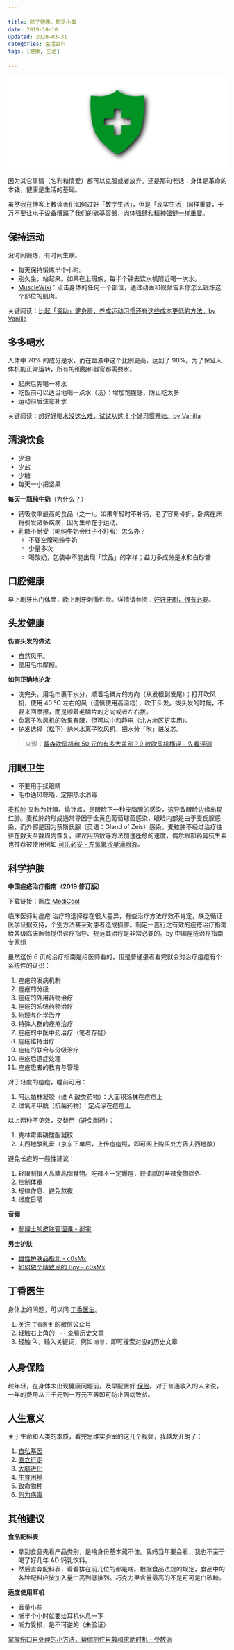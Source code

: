 ```yaml
---

title: 除了健康，都是小事  
date: 2019-10-10
updated: 2020-03-31  
categories: 生活百科
tags: [健康, 生活]  

---
```


![insurance](health/insurance.png)

因为其它事情（名利和情爱）都可以克服或者放弃。还是那句老话：身体是革命的本钱，健康是生活的基础。


<!-- more -->

虽然我在博客上教读者们如何过好「数字生活」，但是「现实生活」同样重要，千万不要让电子设备糟蹋了我们的碳基容器，[肉体强健和精神强健一样重要](https://yitianshijie.net/1)。



## 保持运动

没时间锻炼，有时间生病。

- 每天保持锻炼半个小时。
- 别久坐，站起来。如果在上班族，每半个钟去饮水机附近喝一次水。
- [MuscleWiki](https://musclewiki.org/)：点击身体的任何一个部位，通过动画和视频告诉你怎么锻炼这个部位的肌肉。

关键阅读：[比起「资助」健身房，养成运动习惯还有这些成本更低的方法。by Vanilla](https://sspai.com/post/57402)



## 多多喝水

人体中 70% 的成分是水，而在血液中这个比例更高，达到了 90%。为了保证人体机能正常运转，所有的细胞和器官都需要水。

- 起床后先喝一杯水
- 吃饭前可以适当地喝一点水（汤）：增加饱腹感，防止吃太多
- 运动前后注意补水


关键阅读：[想好好喝水没这么难，试试从这 8 个好习惯开始。by Vanilla](https://sspai.com/post/53997)

## 清淡饮食

- 少油
- 少盐
- 少糖
- 每天一小把坚果

**每天一瓶纯牛奶**（[为什么？](https://www.bilibili.com/video/BV1WT4y157ZC)）

- 钙吸收率最高的食品（之一）。如果年轻时不补钙，老了容易骨折，卧病在床将引发诸多疾病，因为生命在于运动。
- 乳糖不耐受（喝纯牛奶会肚子不舒服）怎么办？
  - 不要空腹喝纯牛奶
  - 少量多次
  - 喝酸奶，包装中不能出现「饮品」的字样；益力多成分是水和白砂糖



## 口腔健康

早上刷牙出门体面，晚上刷牙刺激性欲。详情请参阅：[好好牙刷，很有必要](https://tingtalk.me/electric-toothbrush/)。


## 头发健康

**伤害头发的做法**
- 自然风干。
- 使用毛巾摩擦。

**如何正确地护发**
- 洗完头，用毛巾裹干水分，顺着毛鳞片的方向（从发根到发尾）；打开吹风机，使用 40 ℃ 左右的风（谨慎使用高温档），吹干头发。拨头发的时候，不要来回摩擦，而是顺着毛鳞片的方向或者左右拨。
- 负离子吹风机的效果有限，但可以中和静电（北方地区更实用）。
- 护发选择（松下）纳米水离子吹风机，把水分「吹」进发芯。

> 来源：[戴森吹风机和 50 元的有多大差别？9 款吹风机横评 - 先看评测](https://www.bilibili.com/video/BV1uA411t7rU)



## 用眼卫生

- 不要用手揉眼睛
- 毛巾通风晾晒，定期热水消毒

[麦粒肿](https://zh.m.wikipedia.org/wiki/%E9%BA%A6%E7%B2%92%E8%82%BF) 又称为针眼、偷针㽿，是眼睑下一种皮脂腺的感染，这导致眼睑边缘出现红肿。麦粒肿的形成通常导因于金黄色葡萄球菌感染，眼睑内部是由于麦氏腺感染，而外部是因为蔡斯氏腺（英语：Gland of Zeis）感染。麦粒肿不经过治疗往往在数天至数周内恢复，建议用热敷等方法加速痊愈的速度，偶尔眼部药膏抗生素也推荐被使用例如 [可乐必妥 - 左氧氟沙星滴眼液](https://item.jkcsjd.com/3726099.html)。 



## 科学护肤

**中国痤疮治疗指南（2019 修订版）**

下载链接：[医库 MediCool](http://medi-guide.meditool.cn/ymtpdf/6A46D2DD-198E-AD24-47DD-328C1B791C82.pdf)

临床医师对痤疮 治疗的选择存在很大差异，有些治疗方法疗效不肯定，缺乏循证医学证据支持，个别方法甚至对患者造成损害。制定一套行之有效的痤疮治疗指南给各级临床医师提供诊疗指导、规范其治疗是非常必要的。by 中国痤疮治疗指南专家组

虽然这份 6 页的治疗指南是给医师看的，但是普通患者看完就会对治疗痘痘有个系统性的认识：

1. 痤疮的发病机制
2. 痤疮的分级
3. 痤疮的外用药物治疗
4. 痤疮的系统药物治疗
5. 物理与化学治疗
6. 特殊人群的痤疮治疗
7. 痤疮的中医中药治疗（笔者存疑）
8. 痤疮维持治疗
9. 痤疮的联合与分级治疗
10. 痤疮后遗症处理
11. 痤疮患者的教育与管理

对于轻度的痘痘，睡前可用：

1. 阿达帕林凝胶（维 A 酸类药物）：大面积涂抹在痘痘上
2. 过氧苯甲酰（抗菌药物）：定点涂在痘痘上

以上两种不见效，交替用（避免耐药）：

1. 克林霉素磷酸酯凝胶
2. 夫西地酸乳膏（京东下单后，上传痘痘照，即可网上购买处方药夫西地酸）

避免长痘的一般性建议：

1. 轻限制摄入高糖高脂食物。吃辣不一定爆痘，较油腻的辛辣食物除外
2. 控制体重
3. 规律作息、避免熬夜
4. 过度日晒



**音频**

- [郝博士的皮肤管理课 - 郝宇](http://47.92.172.181/content/463/order/1.html)



**男士护肤**

- [雄性护肤品指北 - c0sMx](https://www.c0smx.com/archives/951)
- [如何做个精致点的 Boy - c0sMx](https://www.c0smx.com/archives/744/)



## 丁香医生

身体上的问题，可以问 [丁香医生](https://dxy.com/)。
1. 关注 `丁香医生` 的微信公众号
2. 轻触右上角的 `···` 查看历史文章
3. 轻触 🔍，输入关键词，例如 `感冒`，即可搜索对应的历史文章



## 人身保险

趁年轻，在身体未出现健康问题前，及早配置好 [保险](https://tingtalk.me/personal-insurance/)。对于普通收入的人来说，一年的费用从三千元到一万元不等即可防止因病致贫。



## 人生意义

关于生命和人类的本质，看完思维实验室的这几个视频，我越发开朗了：

1. [自私基因](https://www.bilibili.com/video/av49769417)
2. [直立行走](https://www.bilibili.com/video/av70276990)
3. [大脑进化](https://www.bilibili.com/video/av71917158)
4. [生育困境](https://www.bilibili.com/video/av74826885)
5. [致命物种](https://www.bilibili.com/video/BV1jJ411d7Ke)
6. [何为病毒](https://b23.tv/BV1K7411x7rW)



## 其他建议


**食品配料表**

- 拿到食品先看产品类别，是啥身份基本藏不住。我妈当年要会看，我也不至于喝了好几年 AD 钙乳饮料。
- 然后直奔配料表，看看排在前几位的都是啥。根据食品法规的规定，食品中的各种配料应按加入量由高到低排列。巧克力里含量最高的不是可可是白砂糖。



**适度使用耳机**

- 音量小些
- 听半个小时就要给耳机休息一下
- 听力受损，是不可逆的（未验证）



[掌握伤口自处理的小方法，帮你抓住自救和求助时机 - 少数派](https://sspai.com/post/63189)